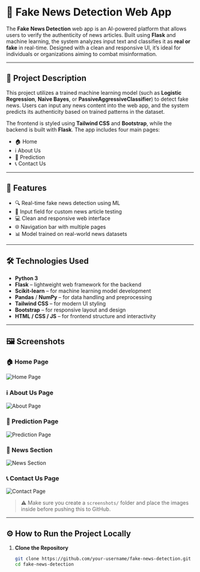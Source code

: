 # 🧠 Fake News Detection Web App

The **Fake News Detection** web app is an AI-powered platform that allows users to verify the authenticity of news articles. Built using **Flask** and machine learning, the system analyzes input text and classifies it as **real or fake** in real-time. Designed with a clean and responsive UI, it’s ideal for individuals or organizations aiming to combat misinformation.

---

## 📝 Project Description

This project utilizes a trained machine learning model (such as **Logistic Regression**, **Naive Bayes**, or **PassiveAggressiveClassifier**) to detect fake news. Users can input any news content into the web app, and the system predicts its authenticity based on trained patterns in the dataset.

The frontend is styled using **Tailwind CSS** and **Bootstrap**, while the backend is built with **Flask**. The app includes four main pages:

- 🏠 Home
- ℹ️ About Us
- 🧠 Prediction
- 📞 Contact Us

---

## 🚀 Features

- 🔍 Real-time fake news detection using ML
- 📝 Input field for custom news article testing
- 💻 Clean and responsive web interface
- 🌐 Navigation bar with multiple pages
- 📊 Model trained on real-world news datasets

---

## 🛠️ Technologies Used

- **Python 3**
- **Flask** – lightweight web framework for the backend
- **Scikit-learn** – for machine learning model development
- **Pandas** / **NumPy** – for data handling and preprocessing
- **Tailwind CSS** – for modern UI styling
- **Bootstrap** – for responsive layout and design
- **HTML / CSS / JS** – for frontend structure and interactivity

---

## 🖼️ Screenshots

### 🏠 Home Page  
![Home Page](img/home.png)

### ℹ️ About Us Page  
![About Page](img/about.png)

### 🤖 Prediction Page  
![Prediction Page](img/predict.png)

### 📰 News Section  
![News Section](img/news.png)

### 📞 Contact Us Page  
![Contact Page](img/contact.png)
> ⚠️ Make sure you create a `screenshots/` folder and place the images inside before pushing this to GitHub.

---

## ⚙️ How to Run the Project Locally

1. **Clone the Repository**
   ```bash
   git clone https://github.com/your-username/fake-news-detection.git
   cd fake-news-detection


